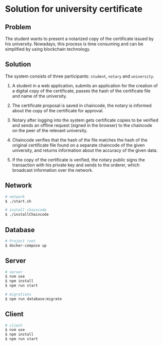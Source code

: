 # Solution for university certificate

## Problem

The student wants to present a notarized copy of the certificate issued by his university.
Nowadays, this process is time consuming and can be simplified by using blockchain technology.

## Solution

The system consists of three participants: `student`, `notary` and `university`. 


1. A student in a web application, submits an application for the creation of a digital copy of the certificate, passes the hash of the certificate file and  name of the university.

2. The certificate proposal is saved in chaincode, the notary is informed about the copy of the certificate for approval.

3. Notary after logging into the system gets certificate copies to be verified and sends an offline request (signed in the browser) to the chaincode on the peer of the relevant university.

4. Chaincode verifies that the hash of the file matches the hash of the original certificate file found on a separate chaincode of the given university, and returns information about the accuracy of the given data.

5. If the copy of the certificate is verified, the notary public signs the transaction with his private key and sends to the orderer, which broadcast information over the network.

## Network

```bash
# network
$ ./start.sh

# install chaincode 
$ ./installChaincode
```

## Database

```bash
# Project root
$ docker-compose up
```

## Server

```bash
# server
$ nvm use
$ npm install
$ npm run start

# migrations 
$ npm run database:migrate
```
## Client

```bash
# client
$ nvm use
$ npm install
$ npm run start
```


